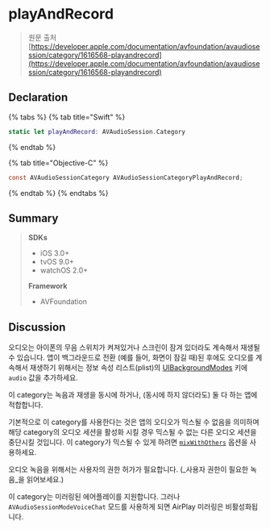 # playAndRecord

> 원문 출처  
> [https://developer.apple.com/documentation/avfoundation/avaudiosession/category/1616568-playandrecord](https://developer.apple.com/documentation/avfoundation/avaudiosession/category/1616568-playandrecord)

## Declaration

{% tabs %}
{% tab title="Swift" %}
```swift
static let playAndRecord: AVAudioSession.Category
```
{% endtab %}

{% tab title="Objective-C" %}
```objectivec
const AVAudioSessionCategory AVAudioSessionCategoryPlayAndRecord;
```
{% endtab %}
{% endtabs %}

## Summary

> **SDKs**
>
> * iOS 3.0+
> * tvOS 9.0+
> * watchOS 2.0+
>
> **Framework**
>
> * AVFoundation

## Discussion

오디오는 아이폰의 무음 스위치가 켜져있거나 스크린이 잠겨 있더라도 계속해서 재생될 수 있습니다. 앱이 백그라운드로 전환 \(예를 들어, 화면이 잠길 때\)된 후에도 오디오를 계속해서 재생하기 위해서는 정보 속성 리스트\(plist\)의 [UIBackgroundModes](https://developer.apple.com/library/archive/documentation/General/Reference/InfoPlistKeyReference/Articles/iPhoneOSKeys.html#//apple_ref/doc/plist/info/UIBackgroundModes) 키에 `audio` 값을 추가하세요.

이 category는 녹음과 재생을 동시에 하거나, \(동시에 하지 않더라도\) 둘 다 하는 앱에 적합합니다.

기본적으로 이 category를 사용한다는 것은 앱의 오디오가 믹스될 수 없음을 의미하며 해당 category의 오디오 세션을 활성화 시킬 경우 믹스될 수 없는 다른 오디오 세션을 중단시킬 것입니다. 이 category가 믹스될 수 있게 하려면 [`mixWithOthers`](https://developer.apple.com/documentation/avfoundation/avaudiosession/categoryoptions/1616611-mixwithothers) 옵션을 사용하세요.

오디오 녹음을 위해서는 사용자의 권한 허가가 필요합니다. \(_사용자 권한이 필요한 녹음_을 읽어보세요.\)

이 category는 미러링된 에어플레이를 지원합니다. 그러나 `AVAudioSessionModeVoiceChat` 모드를 사용하게 되면 AirPlay 미러링은 비활성화됩니다.

